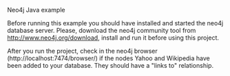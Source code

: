 Neo4j Java example

Before running this example you should have installed and started the neo4j database server.
Please, download the neo4j community tool from http://www.neo4j.org/download, install and run it before using this project.

After you run the project, check in the neo4j browser (http://localhost:7474/browser/) if the nodes Yahoo and Wikipedia have been added to your database. They should have a "links to" relationship.



